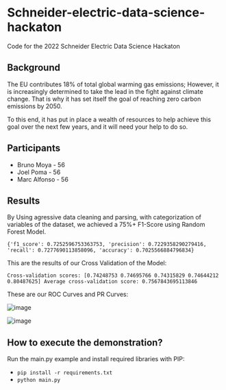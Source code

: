 # Schneider-electric-data-science-hackaton 

Code for the 2022 Schneider Electric Data Science Hackaton


## Background
The EU contributes 18% of total global warming gas emissions; However, it is increasingly determined to take the lead in the fight against climate change. That is why it has set itself the goal of reaching zero carbon emissions by 2050.

To this end, it has put in place a wealth of resources to help achieve this goal over the next few years, and it will need your help to do so.

## Participants

-   Bruno Moya - 56
-   Joel Poma - 56
-   Marc Alfonso - 56

## Results

By Using agressive data cleaning and parsing, with categorization of variables of the dataset, we achieved a 75%+ F1-Score using Random Forest Model. 

`{'f1_score': 0.7252596753363753, 'precision': 0.7229358290279416, 'recall': 0.7277690113858096, 'accuracy': 0.7025566884796834}`

This are the results of our Cross Validation of the Model:

`Cross-validation scores: [0.74248753 0.74695766 0.74315829 0.74644212 0.80487625]
Average cross-validation score: 0.7567843695113846`

These are our ROC Curves and PR Curves:

![image](https://user-images.githubusercontent.com/10481058/169686805-df3284d7-5e6d-4944-bb1b-215e2abce3a1.png)

![image](https://user-images.githubusercontent.com/10481058/169686900-b85c53d5-0844-42dd-9cca-be3a02517146.png)


## How to execute the demonstration?

Run the main.py example and install required libraries with PIP:

- `pip install -r requirements.txt`
- `python main.py`

